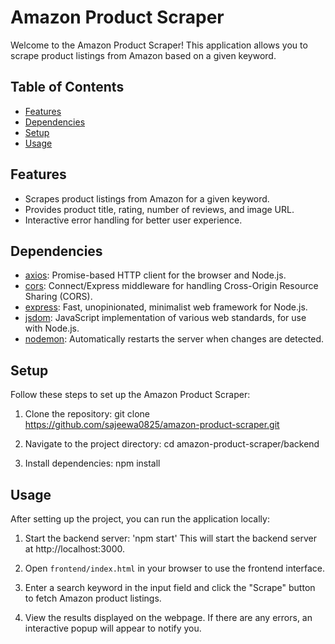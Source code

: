 # Amazon Product Scraper

Welcome to the Amazon Product Scraper! This application allows you to scrape product listings from Amazon based on a given keyword.

## Table of Contents

- [Features](#features)
- [Dependencies](#dependencies)
- [Setup](#setup)
- [Usage](#usage)

## Features

- Scrapes product listings from Amazon for a given keyword.
- Provides product title, rating, number of reviews, and image URL.
- Interactive error handling for better user experience.

## Dependencies

- [axios](https://www.npmjs.com/package/axios): Promise-based HTTP client for the browser and Node.js.
- [cors](https://www.npmjs.com/package/cors): Connect/Express middleware for handling Cross-Origin Resource Sharing (CORS).
- [express](https://www.npmjs.com/package/express): Fast, unopinionated, minimalist web framework for Node.js.
- [jsdom](https://www.npmjs.com/package/jsdom): JavaScript implementation of various web standards, for use with Node.js.
- [nodemon](https://www.npmjs.com/package/nodemon): Automatically restarts the server when changes are detected.

## Setup

Follow these steps to set up the Amazon Product Scraper:

1. Clone the repository:
   git clone https://github.com/sajeewa0825/amazon-product-scraper.git

2. Navigate to the project directory:
   cd amazon-product-scraper/backend

3. Install dependencies:
   npm install

## Usage

After setting up the project, you can run the application locally:

1. Start the backend server: 
   'npm start'
   This will start the backend server at http://localhost:3000.

2. Open `frontend/index.html` in your browser to use the frontend interface.

3. Enter a search keyword in the input field and click the "Scrape" button to fetch Amazon product listings.

4. View the results displayed on the webpage. If there are any errors, an interactive popup will appear to notify you.
